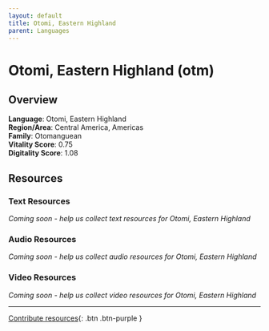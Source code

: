 ```yaml
---
layout: default
title: Otomi, Eastern Highland
parent: Languages
---
```


# Otomi, Eastern Highland (otm)

## Overview

**Language**: Otomi, Eastern Highland  
**Region/Area**: Central America, Americas  
**Family**: Otomanguean  
**Vitality Score**: 0.75  
**Digitality Score**: 1.08  

## Resources

### Text Resources
*Coming soon - help us collect text resources for Otomi, Eastern Highland*

### Audio Resources
*Coming soon - help us collect audio resources for Otomi, Eastern Highland*

### Video Resources
*Coming soon - help us collect video resources for Otomi, Eastern Highland*

---

[Contribute resources](https://fairtrain.github.io/){: .btn .btn-purple }
